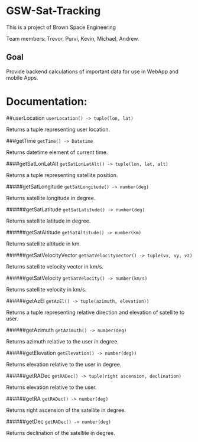 # GSW-Sat-Tracking

This is a project of Brown Space Engineering


Team members:
Trevor, Purvi, Kevin, Michael, Andrew.

## Goal

Provide backend calculations of important data for use in WebApp and mobile Apps.

# Documentation:

##userLocation
`userLocation() -> tuple(lon, lat)`

Returns a tuple representing user location.

###getTime
`getTime() -> Datetime`

Returns datetime element of current time.

####getSatLonLatAlt
`getSatLonLatAlt() -> tuple(lon, lat, alt)`

Returns a tuple representing satellite position.

#####getSatLongitude
`getSatLongitude() -> number(deg)`

Returns satellite longitude in degree.

######getSatLatitude
`getSatLatitude() -> number(deg)`

Returns satellite latitude in degree.

######getSatAltitude
`getSatAltitude() -> number(km)`

Returns satellite altitude in km.

######getSatVelocityVector
`getSatVelocityVector() -> tuple(vx, vy, vz)`

Returns satellite velocity vector in km/s.

######getSatVelocity
`getSatVelocity() -> number(km/s)`

Returns satellite velocity in km/s.

######getAzEl
`getAzEl() -> tuple(azimuth, elevation))`

Returns a tuple representing relative direction and elevation of satellite to user.

######getAzimuth
`getAzimuth() -> number(deg)`

Returns azimuth relative to the user in degree.

######getElevation
`getElevation() -> number(deg))`

Returns elevation relative to the user in degree.

######getRADec
`getRADec() -> tuple(right ascension, declination)`

Returns elevation relative to the user.

######getRA
`getRADec() -> number(deg)`

Returns right ascension of the satellite in degree.

######getDec
`getRADec() -> number(deg)`

Returns declination of the satellite in degree.  
